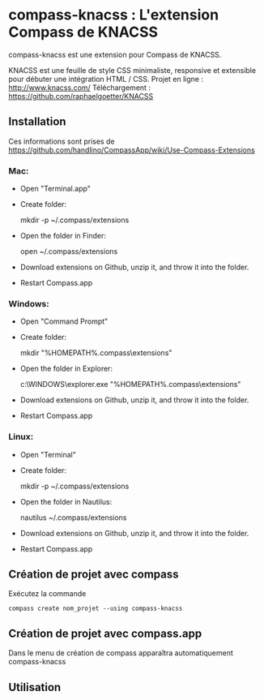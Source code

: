 compass-knacss : L'extension Compass de KNACSS
==============================================

compass-knacss est une extension pour Compass de KNACSS.

KNACSS est une feuille de style CSS minimaliste, responsive et extensible pour débuter une intégration HTML / CSS.
Projet en ligne : <http://www.knacss.com/>
Téléchargement : <https://github.com/raphaelgoetter/KNACSS>

Installation
------------

Ces informations sont prises de <https://github.com/handlino/CompassApp/wiki/Use-Compass-Extensions>

### Mac:

* Open "Terminal.app"
* Create folder:

    mkdir -p ~/.compass/extensions

* Open the folder in Finder:

    open ~/.compass/extensions

* Download extensions on Github, unzip it, and throw it into the folder.
* Restart Compass.app

### Windows:

* Open "Command Prompt"
* Create folder:

    mkdir "%HOMEPATH%\.compass\extensions"

* Open the folder in Explorer:

    c:\WINDOWS\explorer.exe "%HOMEPATH%\.compass\extensions"

* Download extensions on Github, unzip it, and throw it into the folder.
* Restart Compass.app

### Linux:

* Open "Terminal"
* Create folder:

    mkdir -p ~/.compass/extensions

* Open the folder in Nautilus:

    nautilus ~/.compass/extensions

* Download extensions on Github, unzip it, and throw it into the folder.
* Restart Compass.app


Création de projet avec compass
-------------------------------

Exécutez la commande

    compass create nom_projet --using compass-knacss

Création de projet avec compass.app
-----------------------------------

Dans le menu de création de compass apparaîtra automatiquement compass-knacss

Utilisation
-----------
